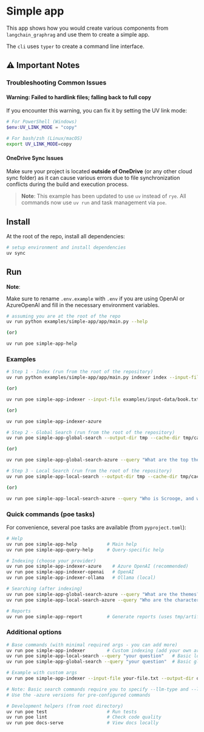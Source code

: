 # Simple app

This app shows how you would create various components from `langchain_graphrag` and use them to create a simple app.

The `cli` uses `typer` to create a command line interface.

## ⚠️ Important Notes

### Troubleshooting Common Issues

#### **Warning: Failed to hardlink files; falling back to full copy**

If you encounter this warning, you can fix it by setting the UV link mode:

```powershell
# For PowerShell (Windows)
$env:UV_LINK_MODE = "copy"
```

```bash
# For bash/zsh (Linux/macOS)
export UV_LINK_MODE=copy
```

#### **OneDrive Sync Issues**

Make sure your project is located **outside of OneDrive** (or any other cloud sync folder) as it can cause various errors due to file synchronization conflicts during the build and execution process.

> **Note**: This example has been updated to use `uv` instead of `rye`. All commands now use `uv run` and task management via `poe`.

## Install

At the root of the repo, install all dependencies:

```bash
# setup environment and install dependencies
uv sync
```

## Run

**Note**:

Make sure to rename `.env.example` with `.env` if you are using OpenAI or AzureOpenAI
and fill in the necessary environment variables.

```bash
# assuming you are at the root of the repo
uv run python examples/simple-app/app/main.py --help

(or)

uv run poe simple-app-help
```


### Examples

```bash
# Step 1 - Index (run from the root of the repository)
uv run python examples/simple-app/app/main.py indexer index --input-file examples/input-data/book.txt --output-dir tmp --cache-dir tmp/cache --llm-type azure_openai --llm-model gpt-4o --embedding-type azure_openai --embedding-model text-embedding-3-large

(or) 

uv run poe simple-app-indexer --input-file examples/input-data/book.txt --output-dir tmp --cache-dir tmp/cache --llm-type azure_openai --llm-model gpt-4o --embedding-type azure_openai --embedding-model text-embedding-3-large

(or)

uv run poe simple-app-indexer-azure
```

```bash
# Step 2 - Global Search (run from the root of the repository)
uv run poe simple-app-global-search --output-dir tmp --cache-dir tmp/cache --llm-type azure_openai --llm-model gpt-4o --query "What are the top themes in this story?"

(or) 

uv run poe simple-app-global-search-azure --query "What are the top themes in this story?"
```

```bash
# Step 3 - Local Search (run from the root of the repository)
uv run poe simple-app-local-search --output-dir tmp --cache-dir tmp/cache --llm-type azure_openai --llm-model gpt-4o --embedding-type azure_openai --embedding-model text-embedding-3-large  --query "Who is Scrooge, and what are his main relationships?"

(or) 

uv run poe simple-app-local-search-azure --query "Who is Scrooge, and what are his main relationships?"
```

### Quick commands (poe tasks)

For convenience, several poe tasks are available (from `pyproject.toml`):

```bash
# Help
uv run poe simple-app-help           # Main help
uv run poe simple-app-query-help     # Query-specific help

# Indexing (choose your provider)
uv run poe simple-app-indexer-azure    # Azure OpenAI (recommended)
uv run poe simple-app-indexer-openai   # OpenAI
uv run poe simple-app-indexer-ollama   # Ollama (local)

# Searching (after indexing)
uv run poe simple-app-global-search-azure --query "What are the themes?"
uv run poe simple-app-local-search-azure --query "Who are the characters?"

# Reports  
uv run poe simple-app-report         # Generate reports (uses tmp/artifacts_gpt-4o)
```
### Additional options

```bash
# Base commands (with minimal required args - you can add more)
uv run poe simple-app-indexer        # Custom indexing (add your own args)
uv run poe simple-app-local-search --query "your question"   # Basic local search
uv run poe simple-app-global-search --query "your question"  # Basic global search

# Example with custom args
uv run poe simple-app-indexer --input-file your-file.txt --output-dir output --llm-type openai --llm-model gpt-4o-mini

# Note: Basic search commands require you to specify --llm-type and --llm-model  
# Use the -azure versions for pre-configured commands

# Development helpers (from root directory)
uv run poe test                      # Run tests
uv run poe lint                      # Check code quality
uv run poe docs-serve                # View docs locally
```
